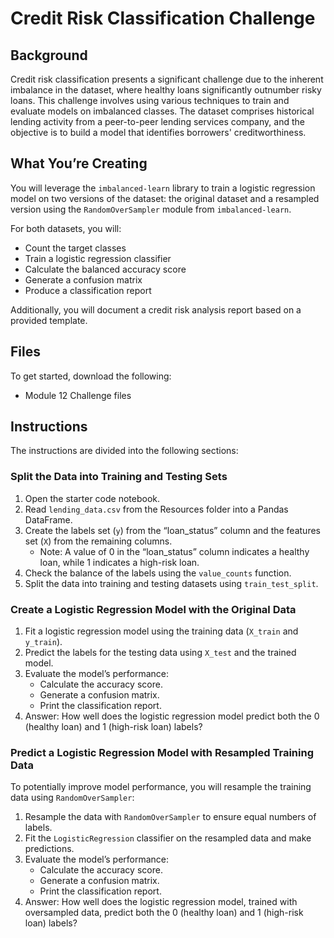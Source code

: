 # Credit Risk Classification Challenge

## Background
Credit risk classification presents a significant challenge due to the inherent imbalance in the dataset, where healthy loans significantly outnumber risky loans. This challenge involves using various techniques to train and evaluate models on imbalanced classes. The dataset comprises historical lending activity from a peer-to-peer lending services company, and the objective is to build a model that identifies borrowers' creditworthiness.

## What You’re Creating
You will leverage the `imbalanced-learn` library to train a logistic regression model on two versions of the dataset: the original dataset and a resampled version using the `RandomOverSampler` module from `imbalanced-learn`.

For both datasets, you will:
- Count the target classes
- Train a logistic regression classifier
- Calculate the balanced accuracy score
- Generate a confusion matrix
- Produce a classification report

Additionally, you will document a credit risk analysis report based on a provided template.

## Files
To get started, download the following:

- Module 12 Challenge files

## Instructions
The instructions are divided into the following sections:

### Split the Data into Training and Testing Sets
1. Open the starter code notebook.
2. Read `lending_data.csv` from the Resources folder into a Pandas DataFrame.
3. Create the labels set (`y`) from the “loan_status” column and the features set (`X`) from the remaining columns.
   - Note: A value of 0 in the “loan_status” column indicates a healthy loan, while 1 indicates a high-risk loan.
4. Check the balance of the labels using the `value_counts` function.
5. Split the data into training and testing datasets using `train_test_split`.

### Create a Logistic Regression Model with the Original Data
1. Fit a logistic regression model using the training data (`X_train` and `y_train`).
2. Predict the labels for the testing data using `X_test` and the trained model.
3. Evaluate the model’s performance:
   - Calculate the accuracy score.
   - Generate a confusion matrix.
   - Print the classification report.
4. Answer: How well does the logistic regression model predict both the 0 (healthy loan) and 1 (high-risk loan) labels?

### Predict a Logistic Regression Model with Resampled Training Data
To potentially improve model performance, you will resample the training data using `RandomOverSampler`:
1. Resample the data with `RandomOverSampler` to ensure equal numbers of labels.
2. Fit the `LogisticRegression` classifier on the resampled data and make predictions.
3. Evaluate the model’s performance:
   - Calculate the accuracy score.
   - Generate a confusion matrix.
   - Print the classification report.
4. Answer: How well does the logistic regression model, trained with oversampled data, predict both the 0 (healthy loan) and 1 (high-risk loan) labels?
